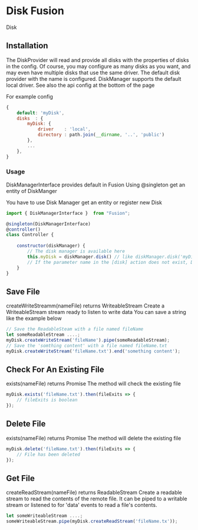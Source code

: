 # Disk Fusion

Disk 

## Installation
The DiskProvider will read and provide all disks with the properties of disks in the config.
Of course, you may configure as many disks as you want, and may even have multiple disks that use the same driver.
The default disk provider with the name is configured. DiskManager supports the default local driver. See also the api config at the bottom of the page



For example config
```js
{
    default: 'myDisk',
    disks  : {
        myDisk: {
            driver    : 'local',
            directory : path.join(__dirname, '..', 'public')
        },
        ...
    },
}
```

### Usage
DiskManagerInterface provides default in Fusion
Using @singleton get an entity of DiskManger

You have to use Disk Manager get an entity or register new Disk
```js 
import { DiskManagerInterface }  from "Fusion";

@singleton(DiskManagerInterface)
@controller()
class Controller {
    
    constructor(diskManager) {
        // The disk manager is available here
        this.myDisk = diskManager.disk() // like diskManager.disk('myDisk')
        // If the parameter name in the [disk] action does not exist, Disk Manager will provide the default name
    }
}
```

## Save File 
createWriteStreamm(nameFile) returns WriteableStream
Create a WriteableStream stream ready to listen to write data
You can save a string like the example below
```js
// Save the ReadableSteam with a file named fileName
let someReadableStream ....;
myDisk.createWriteStream('fileName').pipe(someReadableStream);
// Save the 'somthing content' with a file named fileName.txt
myDisk.createWriteStream('fileName.txt').end('something content');
```
## Check For An Existing File
exists(nameFile) returns Promise<boolean>
The method will check the existing file
```js
myDisk.exists('fileName.txt').then(fileExits => {
    // fileExits is boolean
});
```
## Delete File
exists(nameFile) returns Promise<boolean>
The method will delete the existing file
```js
myDisk.delete('fileName.txt').then(fileExits => {
    // File has been deleted
});
```
## Get File
createReadStream(nameFile) returns ReadableStream
Create a readable stream to read the contents of the remote file. It can be piped to a writable stream or listened to for 'data' events to read a file's contents.

```js
let someWriteableStream ....;
someWriteableStream.pipe(myDisk.createReadStream('fileName.tx'));
```














